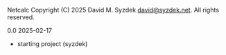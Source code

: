 
Netcalc
Copyright (C) 2025 David M. Syzdek <david@syzdek.net>.
All rights reserved.

0.0 2025-02-17
   - starting project (syzdek)

